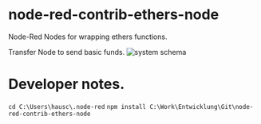 # node-red-contrib-ethers-node
Node-Red Nodes for wrapping ethers functions.

Transfer Node to send basic funds. 
![system schema](https://github.com/andreashauschild/node-red-contrib-ethers-node/docs/screenshot.PNG?raw=true)

# Developer notes.

`cd C:\Users\hausc\.node-red`
`npm install C:\Work\Entwicklung\Git\node-red-contrib-ethers-node`
